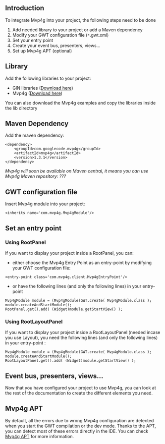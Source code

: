 ## Introduction ##
To integrate Mvp4g into your project, the following steps need to be done
  1. Add needed library to your project or add a Maven dependency
  1. Modify your GWT configuration file (`*`.gwt.xml)
  1. Set your entry point
  1. Create your event bus, presenters, views...
  1. Set up Mvp4g APT (optional)

## Library ##

Add the following libraries to your project:
  * GIN libraries ([Download here](http://code.google.com/p/google-gin/downloads/list))
  * Mvp4g ([Download here](http://code.google.com/p/mvp4g/downloads/list))

You can also download the Mvp4g examples and copy the libraries inside the lib directory

## Maven Dependency ##

Add the maven dependency:
```
<dependency>
	<groupId>com.googlecode.mvp4g</groupId>
	<artifactId>mvp4g</artifactId>
	<version>1.3.1</version>
</dependency>
```

_Mvp4g will soon be available on Maven central, it means you can use Mvp4g Maven repository: ???_

## GWT configuration file ##

Insert Mvp4g module into your project:
```
<inherits name='com.mvp4g.Mvp4gModule'/>
```


## Set an entry point ##

### Using RootPanel ###

If you want to display your project inside a RootPanel, you can:
  * either choose the Mvp4g Entry Point as an entry-point by modifying your GWT configuration file:
```
<entry-point class='com.mvp4g.client.Mvp4gEntryPoint'/>
```
  * or have the following lines (and only the following lines) in your entry-point
```
Mvp4gModule module = (Mvp4gModule)GWT.create( Mvp4gModule.class );
module.createAndStartModule();
RootPanel.get().add( (Widget)module.getStartView() );
```

### Using RootLayoutPanel ###

If you want to display your project inside a RootLayoutPanel (needed incase you use Layout), you need the following lines (and only the following lines) in your entry-point
:
```
Mvp4gModule module = (Mvp4gModule)GWT.create( Mvp4gModule.class );
module.createAndStartModule();
RootLayoutPanel.get().add( (Widget)module.getStartView() );
```


## Event bus,  presenters, views... ##
Now that you have configured your project to use Mvp4g, you can look at the rest of the documentation to create the different elements you need.

## Mvp4g APT ##
By default, all the errors due to wrong Mvp4g configuration are detected when you start the GWT compilation or the dev mode. Thanks to the APT, you can detect most of these errors directly in the IDE. You can check [Mvp4g APT](APT_130.md) for more information.